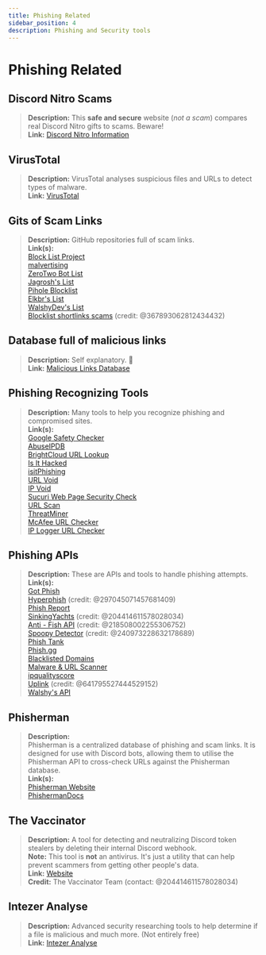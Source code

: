 ```yaml
---
title: Phishing Related 
sidebar_position: 4
description: Phishing and Security tools
---
```


# Phishing Related

## Discord Nitro Scams

> **Description:** This **safe and secure** website (*not a scam*) compares real Discord Nitro gifts to scams. Beware!   <br/>
**Link:** [Discord Nitro Information](https://dicsord.gq/)

## VirusTotal

> **Description:** VirusTotal analyses suspicious files and URLs to detect types of malware.   <br/>
**Link:** [VirusTotal](https://www.virustotal.com/gui/home/upload)

## Gits of Scam Links

> **Description:** GitHub repositories full of scam links.   <br/>
**Link(s):**  
[Block List Project](https://blocklistproject.github.io/Lists/)   <br/>
[malvertising](https://github.com/D09r/malvertising/blob/master/scam-domains.csv)   <br/>
[ZeroTwo Bot List](https://github.com/ZeroTwo-Bot/anti-fish-lists/)   <br/>
[Jagrosh's List](https://github.com/jagrosh/Vortex/tree/master/lists)   <br/>
[Pihole Blocklist](https://github.com/mhhakim/pihole-blocklist/)   <br/>
[Elkbr's List](https://github.com/elbkr/bad-websites)  <br/>
[WalshyDev's List](https://github.com/WalshyDev/Discord-bad-domains/blob/main/bad-domains.json) <br/>
[Blocklist shortlinks scams](https://github.com/ravenastar-js/shortlinks-scams/blob/main/scams/shortlinks.json) (credit: @367893062812434432)

## Database full of malicious links

> **Description:** Self explanatory. 🔢   <br/>
**Link:** [Malicious Links Database](https://urlhaus.abuse.ch/browse/)

## Phishing Recognizing Tools

> **Description:** Many tools to help you recognize phishing and compromised sites.  <br/>
**Link(s):** <br/>
[Google Safety Checker](https://transparencyreport.google.com/safe-browsing/search)  <br/>
[AbuseIPDB](https://www.abuseipdb.com/)  <br/>
[BrightCloud URL Lookup](https://www.brightcloud.com/tools/url-ip-lookup.php)  <br/>
[Is It Hacked](https://www.isithacked.com/)  <br/>
[isitPhishing](https://isitphishing.org/) <br/>
[URL Void](https://www.urlvoid.com/)  <br/>
[IP Void](https://www.ipvoid.com/)  <br/>
[Sucuri Web Page Security Check](https://unmask.sucuri.net/security-report/)  <br/>
[URL Scan](https://urlscan.io/)  <br/>
[ThreatMiner](https://www.threatminer.org/)  <br/>
[McAfee URL Checker](https://www.trustedsource.org/)  <br/>
[IP Logger URL Checker](https://iplogger.com/url-checker)

## Phishing APIs

> **Description:** These are APIs and tools to handle phishing attempts.   <br/>
**Link(s):** <br/>
[Got Phish](http://gotphish.com/)   <br/>
[Hyperphish](https://api.hyperphish.com/docs) (credit: @297045071457681409)   <br/>
[Phish Report](https://phish.report/)   <br/>
[SinkingYachts](https://phish.sinking.yachts/docs) (credit: @204414611578028034)  <br/>
[Anti - Fish API](https://anti-fish.bitflow.dev/) (credit: @218508002255306752)   <br/>
[Spoopy Detector](https://spoopy.oceanlord.me/) (credit: @240973228632178689)   <br/>
[Phish Tank](https://phishtank.org/)   <br/>
[Phish.gg](https://phish.gg/)  <br/>
[Blacklisted Domains](https://api.hyperphish.com/gimme-domains) <br/>
[Malware & URL Scanner](https://chrome.google.com/webstore/detail/malware-url-scanner/ianpniapgjchiheejeipopldaanbjicd) <br/>
[ipqualityscore](https://www.ipqualityscore.com/threat-feeds/malicious-url-scanner)  <br/>
[Uplink](https://uplink.digitaldimensions.cc) (credit: @641795527444529152)  <br/>
[Walshy's API](https://bad-domains.walshy.dev/)

## Phisherman

> **Description:**   <br/> 
Phisherman is a centralized database of phishing and scam links. It is designed for use with Discord bots, allowing them to utilise the Phisherman API to cross-check URLs against the Phisherman database.   <br/>
**Link(s):**   <br/>
[Phisherman Website](https://phisherman.gg/)   <br/>
[PhishermanDocs](https://docs.phisherman.gg/)

## The Vaccinator

> **Description:** A tool for detecting and neutralizing Discord token stealers by deleting their internal Discord webhook. <br/>
**Note:** This tool is **not** an antivirus. It's just a utility that can help prevent scammers from getting other people's data. <br/>
**Link:** [Website](https://sketchy.tel/)  <br/>
**Credit:** The Vaccinator Team (contact: @204414611578028034)

## Intezer Analyse

> **Description:** Advanced security researching tools to help determine if a file is malicious and much more. (Not entirely free) <br/>
**Link:** [Intezer Analyse](https://analyze.intezer.com/)
